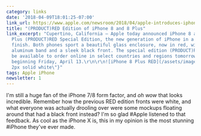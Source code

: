 ```yaml
---
category: links
date: '2018-04-09T18:01:25-07:00'
link_url: https://www.apple.com/newsroom/2018/04/apple-introduces-iphone-8-and-iphone-8-plus-productred-special-edition/
title: "(PRODUCT)RED Edition of iPhone 8 and 8 Plus"
link_excerpt: "Cupertino, California — Apple today announced iPhone 8 and iPhone 8
  Plus (PRODUCT)RED Special Edition, the new generation of iPhone in a stunning red
  finish. Both phones sport a beautiful glass enclosure, now in red, with a matching
  aluminum band and a sleek black front. The special edition (PRODUCT)RED iPhone will
  be available to order online in select countries and regions tomorrow and in stores
  beginning Friday, April 13.\r\n\r\n![iPhone 8 Plus RED](/assets/images/iphone8plus_product_red_front_041018.jpg){:style=\"border:
  2px solid white\"}"
tags: Apple iPhone
newsletter: 1
---
```


I'm still a huge fan of the iPhone 7/8 form factor, and *oh wow* that looks incredible. Remember how the previous RED edition fronts were white, and what everyone was actually drooling over were some mockups floating around that had a black front instead? I'm so glad #Apple listened to that feedback. As cool as the iPhone X is, this in my opinion is the most stunning #iPhone they've ever made.
